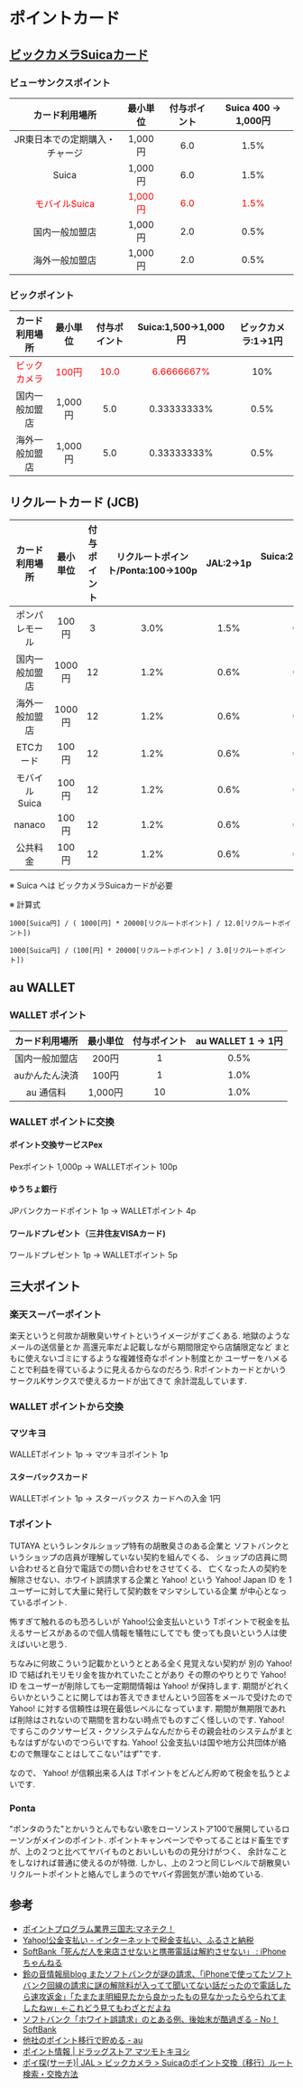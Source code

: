 # ポイントカード

## [ビックカメラSuicaカード](http://kakaku.com/card/item.asp?id=040004)

### ビューサンクスポイント

|カード利用場所|最小単位|付与ポイント|Suica 400 → 1,000円|
|:-:|:-:|:-:|:-:|
|JR東日本での定期購入・チャージ|1,000円|6.0|1.5%|
|Suica|1,000円|6.0|1.5%|
|<font color="red">モバイルSuica</font>|<font color="red">1,000円</font>|<font color="red">6.0</font>|<font color="red">1.5%</font>|
|国内一般加盟店|1,000円|2.0|0.5%|
|海外一般加盟店|1,000円|2.0|0.5%|

### ビックポイント

|カード利用場所|最小単位|付与ポイント|Suica:1,500→1,000円|ビックカメラ:1→1円|
|:-:|:-:|:-:|:-:|:-:|
|<font color="red">ビックカメラ</font>|<font color="red">100円</font>|<font color="red">10.0</font>|<font color="red">6.6666667%</font>|10%|
|国内一般加盟店|1,000円|5.0|0.33333333%|0.5%|
|海外一般加盟店|1,000円|5.0|0.33333333%|0.5%|

## リクルートカード (JCB)

|カード利用場所|最小単位|付与ポイント|リクルートポイント/Ponta:100→100p|JAL:2→1p|Suica:20,000→1,000円|
|:-:|:-:|:-:|:-:|:-:|:-:|
|ポンパレモール|100円|3|3.0%|1.5%|0.15%|
|国内一般加盟店|1000円|12|1.2%|0.6%|0.06%|
|海外一般加盟店|1000円|12|1.2%|0.6%|0.06%|
|ETCカード|100円|12|1.2%|0.6%|0.06%|
|モバイルSuica|100円|12|1.2%|0.6%|0.06%|
|nanaco|100円|12|1.2%|0.6%|0.06%|
|公共料金|100円|12|1.2%|0.6%|0.06%|

※ Suica へは ビックカメラSuicaカードが必要

※ 計算式

```
1000[Suica円] / ( 1000[円] * 20000[リクルートポイント] / 12.0[リクルートポイント])

1000[Suica円] / (100[円] * 20000[リクルートポイント] / 3.0[リクルートポイント])
```

## au WALLET

### WALLET ポイント

|カード利用場所|最小単位|付与ポイント|au WALLET 1 → 1円|
|:-:|:-:|:-:|:-:|
|国内一般加盟店|200円|1|0.5%|
|auかんたん決済|100円|1|1.0%|
|au 通信料|1,000円|10|1.0%|

### WALLET ポイントに交換

#### ポイント交換サービスPex

Pexポイント 1,000p → WALLETポイント 100p

#### ゆうちょ銀行

JPバンクカードポイント 1p → WALLETポイント 4p

#### ワールドプレゼント（三井住友VISAカード)

ワールドプレゼント 1p → WALLETポイント 5p

## 三大ポイント

### 楽天スーパーポイント

楽天というと何故か胡散臭いサイトというイメージがすごくある.
地獄のようなメールの送信量とか
高還元率だよ記載しながら期間限定やら店舗限定など
まともに使えないゴミにするような複雑怪奇なポイント制度とか
ユーザーをハメることで利益を得ているように見えるからなのだろう.
RポイントカードとかいうサークルKサンクスで使えるカードが出てきて
余計混乱しています.

### WALLET ポイントから交換

### マツキヨ

WALLETポイント 1p → マツキヨポイント 1p

#### スターバックスカード

WALLETポイント 1p → スターバックス カードへの入金 1円

### Tポイント

TUTAYA というレンタルショップ特有の胡散臭さのある企業と
ソフトバンクというショップの店員が理解していない契約を組んでくる、
ショップの店員に問い合わせると自分で電話での問い合わせをさせてくる、
亡くなった人の契約を解除させない、ホワイト誤請求する企業と
Yahoo! という Yahoo! Japan ID を 1 ユーザーに対して大量に発行して契約数をマシマシしている企業
が中心となっているポイント.

怖すぎて触れるのも恐ろしいが
Yahoo!公金支払いという Tポイントで税金を払えるサービスがあるので個人情報を犠牲にしてでも
使っても良いという人は使えばいいと思う.

ちなみに何故こういう記載かというととある全く見覚えない契約が
別の Yahoo! ID で結ばれモリモリ金を抜かれていたことがあり
その際のやりとりで Yahoo! ID をユーザーが削除しても一定期間情報は Yahoo! が保持します.
期間がどれくらいかということに関してはお答えできませんという回答をメールで受けたので
Yahoo! に対する信頼性は現在最低レベルになっています.
期間が無期限であれば削除はされないので期間を言わない時点でものすごく怪しいのです.
Yahoo! ですらこのクソサービス・クソシステムなんだからその親会社のシステムがまともなはずがないのでつらいですね.
Yahoo! 公金支払いは国や地方公共団体が絡むので無理なことはしてこない"はず"です.

なので、 Yahoo! が信頼出来る人は Tポイントをどんどん貯めて税金を払うとよいです.

### Ponta

"ポンタのうた"とかいうとんでもない歌をローソンストア100で展開しているローソンがメインのポイント.
ポイントキャンペーンでやってることはド畜生ですが、上の２つと比べてヤバイものとおいしいものの見分けがつく、
余計なことをしなければ普通に使えるのが特徴.
しかし、上の２つと同じレベルで胡散臭いリクルートポイントと絡んでしまうのでヤバイ雰囲気が漂い始めている.

## 参考

- [ポイントプログラム業界三国志:マネテク！](http://moneytec.livedoor.biz/archives/52105915.html)
- [Yahoo!公金支払い - インターネットで税金支払い、ふるさと納税](http://koukin.yahoo.co.jp/)
- [SoftBank「死んだ人を来店させないと携帯電話は解約させない」 : iPhoneちゃんねる](http://iphonech.info/archives/54251993.html)
- [鈴の音情報局blog またソフトバンクが謎の請求、「iPhoneで使ってたソフトバンク回線の請求に謎の解除料が入ってて聞いてない話だったので電話したら速攻返金」「たまたま明細見たから良かったもの見なかったらやられてましたねw」←これどう見てもわざとだよね](http://suzunonejh.blog15.fc2.com/blog-entry-4701.html)
- [ソフトバンク「ホワイト誤請求」のとある例、後始末が酷過ぎる - No！SoftBank](http://nosoftbankno.blog84.fc2.com/blog-entry-371.html)
- [他社のポイント移行で貯める - au](http://point.auone.jp/howtocharge/shift/partner)
- [ポイント情報 | ドラッグストア マツモトキヨシ](http://www.matsukiyo.co.jp/point/au_wallet/)
- [ポイ探(サーチ)| JAL > ビックカメラ > Suicaのポイント交換（移行）ルート検索・交換方法](http://dir.poitan.net/1.34.73.html)

